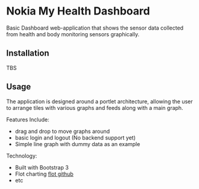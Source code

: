 Nokia My Health Dashboard
=========================

Basic Dashboard web-application that shows the sensor data collected from health and body monitoring sensors graphically.

Installation
------------
TBS

Usage
-----
The application is designed around a portlet architecture, allowing the user to arrange tiles with various graphs and feeds along with a main graph.

Features Include:

* drag and drop to move graphs around
* basic login and logout (No backend support yet)
* Simple line graph with dummy data as an example

Technology:

* Built with Bootstrap 3
* Flot charting [flot github](https://github.com/flot/flot)
* etc

